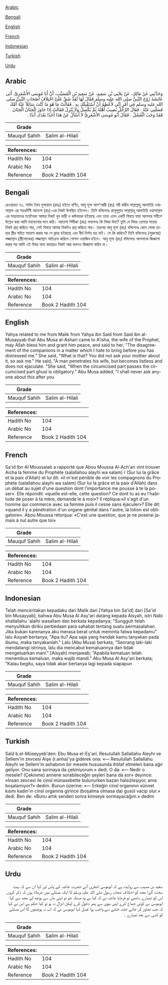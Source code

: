 [Arabic](#arabic)

[Bengali](#bengali)

[English](#english)

[French](#french)

[Indonesian](#indonesian)

[Turkish](#turkish)

[Urdu](#urdu)

## Arabic


<div dir="rtl" lang="ar" style={{fontSize:'larger',backgroundColor:'#f8f9fa',padding:20}}>
وَحَدَّثَنِي عَنْ مَالِكٍ، عَنْ يَحْيَى بْنِ سَعِيدٍ، عَنْ سَعِيدِ بْنِ الْمُسَيَّبِ، أَنَّ أَبَا مُوسَى الأَشْعَرِيَّ، أَتَى عَائِشَةَ زَوْجَ النَّبِيِّ صلى الله عليه وسلم فَقَالَ لَهَا لَقَدْ شَقَّ عَلَىَّ اخْتِلاَفُ أَصْحَابِ النَّبِيِّ صلى الله عليه وسلم فِي أَمْرٍ إِنِّي لأُعْظِمُ أَنْ أَسْتَقْبِلَكِ بِهِ ‏.‏ فَقَالَتْ مَا هُوَ مَا كُنْتَ سَائِلاً عَنْهُ أُمَّكَ فَسَلْنِي عَنْهُ ‏.‏ فَقَالَ الرَّجُلُ يُصِيبُ أَهْلَهُ ثُمَّ يُكْسِلُ وَلاَ يُنْزِلُ فَقَالَتْ إِذَا جَاوَزَ الْخِتَانُ الْخِتَانَ فَقَدْ وَجَبَ الْغُسْلُ ‏.‏ فَقَالَ أَبُو مُوسَى الأَشْعَرِيُّ لاَ أَسْأَلُ عَنْ هَذَا أَحَدًا بَعْدَكِ أَبَدًا ‏.‏
</div>
<div style={{backgroundColor:'#f8f9fa',padding:20, marginBottom: 10}}><table> <thead> <tr> <th>Grade</th> <th></th> </tr> </thead> <tbody> <tr><td>Mauquf Sahih</td><td>Salim al-Hilali</td></tr></tbody></table><table> <thead> <tr> <th>References:</th> <th></th> </tr> </thead> <tbody><tr><td>Hadith No</td><td>104</td></tr><tr><td>Arabic No</td><td>104</td></tr><tr><td>Reference</td><td>Book 2 Hadith 104</td></tr></tbody></table></div>

## Bengali


<div dir="ltr" lang="bn" style={{fontSize:'larger',backgroundColor:'#f8f9fa',padding:20}}>
রেওয়ায়ত ৭৩. সাঈদ ইবন মুসায়্যাব (রহঃ) হইতে বর্ণিত, আবু মূসা আশ'আরী (রাঃ) নবী করীম সাল্লাল্লাহু আলাইহি ওয়াসাল্লাম এর সহধর্মিণী আয়েশা (রাঃ)-এর নিকট উপস্থিত হইলেন। তিনি বলিলেনঃ রাসূলুল্লাহ সাল্লাল্লাহু আলাইহি ওয়াসাল্লাম এর সাহাবাদের মতানৈক্য আমার নিকট খুব ভারী ও কষ্টদায়ক হইয়াছে এবং তাহা এমন একটি বিষয়ে যাহা আপনার সমীপে উল্লেখ করা আমি মহাব্যাপার মনে করি। আয়েশা সিদীকা (রাঃ) বললেনঃ কি বিষয় উহা? তুমি যে বিষয় তোমার মাতার নিকট প্রশ্ন করিতে পার, সেই বিষয়ে আমার নিকটও প্রশ্ন করিতে পার। তারপর আবু মূসা (রাঃ) বলিলেনঃ কোন লোক তাহার স্ত্রীর সহিত সহবাস করার পর সে ক্লান্ত হইয়াছে এবং বীর্য নির্গত হয় নাই। সে কি করিবে? তিনি বলিলেনঃ (পুরুষের) লজ্জাস্থান (স্ত্রীলোকের) লজ্জাস্থান অতিক্রম করিলে গোসল ওয়াজিব হইবে। আবু মূসা (রাঃ) বলিলেনঃ আপনাকে জিজ্ঞাসা করার পর আমি এই বিষয় অন্য কাহারও নিকট আর কখনও জিজ্ঞাসা করিব না।
</div>
<div style={{backgroundColor:'#f8f9fa',padding:20, marginBottom: 10}}><table> <thead> <tr> <th>Grade</th> <th></th> </tr> </thead> <tbody> <tr><td>Mauquf Sahih</td><td>Salim al-Hilali</td></tr></tbody></table><table> <thead> <tr> <th>References:</th> <th></th> </tr> </thead> <tbody><tr><td>Hadith No</td><td>104</td></tr><tr><td>Arabic No</td><td>104</td></tr><tr><td>Reference</td><td>Book 2 Hadith 104</td></tr></tbody></table></div>

## English


<div dir="ltr" lang="en" style={{fontSize:'larger',backgroundColor:'#f8f9fa',padding:20}}>
Yahya related to me from Malik from Yahya ibn Said from Said ibn al-Musayyab that Abu Musa al-Ashari came to A'isha, the wife of the Prophet, may Allah bless him and grant him peace, and said to her, "The disagreement of the companions in a matter which I hate to bring before you has distressed me." She said, "What is that? You did not ask your mother about it, so ask me." He said, "A man penetrates his wife, but becomes listless and does not ejaculate. "She said, "When the circumcised part passes the circumcised part ghusl is obligatory." Abu Musa added, "I shall never ask anyone about this after you
</div>
<div style={{backgroundColor:'#f8f9fa',padding:20, marginBottom: 10}}><table> <thead> <tr> <th>Grade</th> <th></th> </tr> </thead> <tbody> <tr><td>Mauquf Sahih</td><td>Salim al-Hilali</td></tr></tbody></table><table> <thead> <tr> <th>References:</th> <th></th> </tr> </thead> <tbody><tr><td>Hadith No</td><td>104</td></tr><tr><td>Arabic No</td><td>104</td></tr><tr><td>Reference</td><td>Book 2 Hadith 104</td></tr></tbody></table></div>

## French


<div dir="ltr" lang="fr" style={{fontSize:'larger',backgroundColor:'#f8f9fa',padding:20}}>
Sa'id Ibn Al Moussaiab a rapporté que Abou Moussa Al-Ach'ari vint trouver Aicha la femme du Prophète (salallahou alayhi wa salam) r (Sur lui la grâce et la paix d'Allah) et lui dit: «il m'est pénible de voir les compagnons du Prophète (salallahou alayhi wa salam) (Sur lui la grâce et la paix d'Allah) dans un débat au sujet d'une question dont l'importance me pousse à te la poser». Elle répondit: «quelle est-elle, cette question? Ce dont tu as eu l'habitude de poser à ta mère, demande le à moi»? Il répliqua:«il s'agit d'un homme qui commerce avec sa femme puis il cesse sans éjaculer»? Elle dit: «quand il y a pénétration d'un organe génital dans l'autre, la lotion est obligatoire». Abou Moussa rétorqua: «C'est une question, que je ne poserai jamais à nul autre que toi»
</div>
<div style={{backgroundColor:'#f8f9fa',padding:20, marginBottom: 10}}><table> <thead> <tr> <th>Grade</th> <th></th> </tr> </thead> <tbody> <tr><td>Mauquf Sahih</td><td>Salim al-Hilali</td></tr></tbody></table><table> <thead> <tr> <th>References:</th> <th></th> </tr> </thead> <tbody><tr><td>Hadith No</td><td>104</td></tr><tr><td>Arabic No</td><td>104</td></tr><tr><td>Reference</td><td>Book 2 Hadith 104</td></tr></tbody></table></div>

## Indonesian


<div dir="ltr" lang="id" style={{fontSize:'larger',backgroundColor:'#f8f9fa',padding:20}}>
Telah menceritakan kepadaku dari Malik dari [Yahya bin Sa'id] dari [Sa'id bin Musayyab], bahwa Abu Musa Al Asy'ari datang kepada Aisyah, istri Nabi shallallahu 'alaihi wasallam dan berkata kepadanya; "Sungguh telah menyulitkan diriku perbedaan para sahabat tentang suatu permasalahan. Jika bukan karenanya aku merasa berat untuk meminta fatwa kepadamu" lalu Aisyah bertanya; "Apa itu? Apa saja yang hendak kamu tanyakan pada ibumu, maka tanyakanlah." Lalu (Abu Musa) berkata; "Seorang laki-laki mendatangi istrinya, lalu dia mencabut kemaluannya dan tidak mengeluarkan mani." [Aisyah] menjawab; "Apabila kemaluan telah menembus kemaluan, maka wajib mandi." Abu Musa Al Asy'ari berkata; "Kalau begitu, saya tidak akan bertanya lagi kepada siapapun
</div>
<div style={{backgroundColor:'#f8f9fa',padding:20, marginBottom: 10}}><table> <thead> <tr> <th>Grade</th> <th></th> </tr> </thead> <tbody> <tr><td>Mauquf Sahih</td><td>Salim al-Hilali</td></tr></tbody></table><table> <thead> <tr> <th>References:</th> <th></th> </tr> </thead> <tbody><tr><td>Hadith No</td><td>104</td></tr><tr><td>Arabic No</td><td>104</td></tr><tr><td>Reference</td><td>Book 2 Hadith 104</td></tr></tbody></table></div>

## Turkish


<div dir="ltr" lang="tr" style={{fontSize:'larger',backgroundColor:'#f8f9fa',padding:20}}>
Saîd b.el-Müseyyeb'den: Ebu Musa el-Eş'arî, Resulullah Sallallahu Aleyhi ve Sellem'in zevcesi Aişe (r.anha)'ya giderek ona: «— Resulullah Sallallahu Aleyhi ve Sellem'in ashabının bir mesele hususunda ihtilaf etmeleri bana ağır geliyor. Onu sana sormaya da çekiniyorum.» dedi. O da: «— Nedir o mesele? (Çekinme) annene sorabileceğin şeyleri bana da sor» deyince: «İnsan zevcesi ile cinsî münasebette bulunurken bazan halsizleşiyor, ama boşalamıyor?» dedim. Bunun üzerine: «— Erkeğin cinsî organının sünnet kısmı kadın'ın cinsî organına girince (boşalma olmasa da) gusül vacip olur.» dedi. Ben de: «Bunu artık senden sonra kimseye sormayacağım.» dedim
</div>
<div style={{backgroundColor:'#f8f9fa',padding:20, marginBottom: 10}}><table> <thead> <tr> <th>Grade</th> <th></th> </tr> </thead> <tbody> <tr><td>Mauquf Sahih</td><td>Salim al-Hilali</td></tr></tbody></table><table> <thead> <tr> <th>References:</th> <th></th> </tr> </thead> <tbody><tr><td>Hadith No</td><td>104</td></tr><tr><td>Arabic No</td><td>104</td></tr><tr><td>Reference</td><td>Book 2 Hadith 104</td></tr></tbody></table></div>

## Urdu


<div dir="rtl" lang="ur" style={{fontSize:'larger',backgroundColor:'#f8f9fa',padding:20}}>
سعید بن مسیب سے روایت ہے کہ ابوموسیٰ اشعری آئے حضرت عائشہ کے پاس اور کہا ان سے کہ بہت سخت گزرا مجھ کو اختلاف صحابہ رسول صلی اللہ علیہ وسلم کا ایک مسئلے میں شرماتا ہوں کہ ذکر کروں اس کو تمہارے سامنے تو فرمایا عائشہ نے کہ کیا ہے وہ مسئلہ جو تو اپنی ماں سے پوچھ لے مجھ سے کہا ابوموسیٰ نے کوئی جماع کرے اپنی بیوی سے پھر دخول کرے لیکن انزال نہ ہو تو کیا حکم ہے اس نے کہا کہ جب تجاوز کر جائے ختنہ ختنے سے واجب ہوا غسل کہا ابوموسیٰ نے کہ اب نہ پوچھوں گا اس مسئلے کو کسی سے بعد تمہارے ۔
</div>
<div style={{backgroundColor:'#f8f9fa',padding:20, marginBottom: 10}}><table> <thead> <tr> <th>Grade</th> <th></th> </tr> </thead> <tbody> <tr><td>Mauquf Sahih</td><td>Salim al-Hilali</td></tr></tbody></table><table> <thead> <tr> <th>References:</th> <th></th> </tr> </thead> <tbody><tr><td>Hadith No</td><td>104</td></tr><tr><td>Arabic No</td><td>104</td></tr><tr><td>Reference</td><td>Book 2 Hadith 104</td></tr></tbody></table></div>